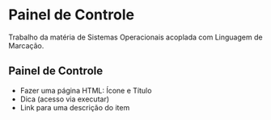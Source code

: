 # Painel de Controle
Trabalho da matéria de Sistemas Operacionais acoplada com Linguagem de Marcação.

## Painel de Controle  
* Fazer uma página HTML: Ícone e Título
* Dica (acesso via executar)
* Link para uma descrição do item
